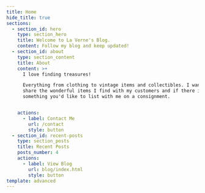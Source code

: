 ```yaml
---
title: Home
hide_title: true
sections:
  - section_id: hero
    type: section_hero
    title: Welcome to La Verne's Blog.
    content: Follow my blog and keep updated!
  - section_id: about
    type: section_content
    title: About
    content: >+
      I love finding treasures!

      Everything from clothing to vintage items and collectibles. I want to
      share the wonderful items I find with my customers and if there is
      something you'd like to list with me on a consignment.


    actions:
      - label: Contact Me
        url: /contact
        style: button
  - section_id: recent-posts
    type: section_posts
    title: Recent Posts
    posts_number: 4
    actions:
      - label: View Blog
        url: blog/index.html
        style: button
template: advanced
---
```

